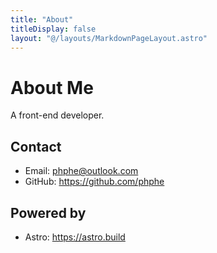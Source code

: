 ```yaml
---
title: "About"
titleDisplay: false
layout: "@/layouts/MarkdownPageLayout.astro"
---
```


# About Me

A front-end developer.

## Contact

- Email: phphe@outlook.com
- GitHub: https://github.com/phphe

## Powered by

- Astro: https://astro.build
